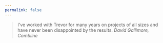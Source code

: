 ```yaml
---
permalink: false
---
```

> I've worked with Trevor for many years on projects of all sizes and have never been disappointed by the results.
<cite class="vcard fn"><span class="fn author">David Gallimore</span>, <span class="org">Combiine</span></cite>

